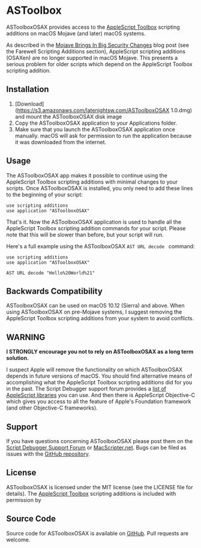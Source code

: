 # ASToolbox

ASToolboxOSAX provides access to the [AppleScript Toolbox](https://astoolbox.wordpress.com) scripting additions on macOS Mojave (and later) macOS systems.

As described in the [Mojave Brings In Big Security Changes](https://latenightsw.com/mojave-brings-in-big-security-changes/) blog post (see the Farewell Scripting Additions section), AppleScript scripting additions (OSAXen) are no longer supported in macOS Mojave.  This presents a serious problem for older scripts which depend on the AppleScript Toolbox scripting addition.

## Installation

1. [Download](https://s3.amazonaws.com/latenightsw.com/ASToolboxOSAX 1.0.dmg) and mount the ASToolboxOSAX disk image
2. Copy the ASToolboxOSAX application to your Applications folder.
3. Make sure that you launch the ASToolboxOSAX application once manually.  macOS will ask for permission to run the application because it was downloaded from the internet.

## Usage

The ASToolboxOSAX app makes it possible to continue using the AppleScript Toolbox scripting additions with minimal changes to your scripts.  Once ASToolboxOSAX is installed, you only need to add these lines to the beginning of your script:

```
use scripting additions 
use application "ASToolboxOSAX"

```

That's it.  Now the ASToolboxOSAX application is used to handle all the AppleScript Toolbox scripting addition commands for your script.  Please note that this will be slower than before, but your script will run.

Here's a full example using the ASToolboxOSAX `AST URL decode ` command:

```
use scripting additions
use application "ASToolboxOSAX"

AST URL decode "Hello%20World%21"
```

## Backwards Compatibility

ASToolboxOSAX can be used on macOS 10.12 (Sierra) and above.  When using ASToolboxOSAX on pre-Mojave systems, I suggest removing the AppleScript Toolbox scripting additions from your system to avoid conflicts.

## WARNING

**I STRONGLY encourage you not to rely on ASToolboxOSAX as a long term solution.**

I suspect Apple will remove the functionality on which ASToolboxOSAX depends in future versions of macOS.  You should find alternative means of accomplishing what the AppleScript Toolbox scripting additions did for you in the past.  The Script Debugger support forum provides a [list of AppleScript libraries](https://forum.latenightsw.com/t/documentation-links/1485) you can use.  And then there is AppleScript Objective-C which gives you access to all the feature of Apple's Foundation framework (and other Objective-C frameworks).

## Support

If you have questions concerning ASToolboxOSAX please post them on the [Script Debugger Support Forum](https://forum.latenightsw.com/c/applescript) or [MacScripter.net](http://MacScripter.net).  Bugs can be filed as issues with the [GitHub repository](https://github.com/alldritt/SatimageOSAX).

## License

ASToolboxOSAX is licensed under the MIT license (see the LICENSE file for details).  The [AppleScript Toolbox](https://astoolbox.wordpress.com) scripting additions is included with permission by 

## Source Code

Source code for ASToolboxOSAX is available on [GitHub](https://github.com/alldritt/SatimageOSAX).  Pull requests are welcome.


